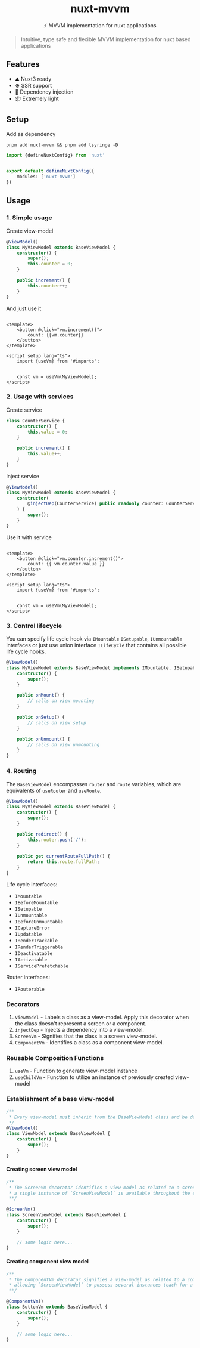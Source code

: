 <h1 align="center">nuxt-mvvm</h1>

<p align="center">⚡️ MVVM implementation for nuxt applications</p>

> Intuitive, type safe and flexible MVVM implementation for nuxt based applications

## Features

- ⛰️ Nuxt3 ready
- ⚙️ SSR support
- 💉 Dependency injection
- 📦 Extremely light

## Setup

Add as dependency

```shell
pnpm add nuxt-mvvm && pnpm add tsyringe -D
```

```ts
import {defineNuxtConfig} from 'nuxt'


export default defineNuxtConfig({
    modules: ['nuxt-mvvm']
})
```

## Usage

### 1. Simple usage

Create view-model

```ts
@ViewModel()
class MyViewModel extends BaseViewModel {
    constructor() {
        super();
        this.counter = 0;
    }

    public increment() {
        this.counter++;
    }
}
```

And just use it

```vue

<template>
	<button @click="vm.increment()">
		count: {{vm.counter}}
	</button>
</template>

<script setup lang="ts">
	import {useVm} from '#imports';


	const vm = useVm(MyViewModel);
</script>
```

### 2. Usage with services

Create service

```ts
class CounterService {
    constructor() {
        this.value = 0;
    }

    public increment() {
        this.value++;
    }
}
```

Inject service

```ts
@ViewModel()
class MyViewModel extends BaseViewModel {
    constructor(
        @injectDep(CounterService) public readonly counter: CounterService
    ) {
        super();
    }
}
```

Use it with service

```vue

<template>
	<button @click="vm.counter.increment()">
		count: {{ vm.counter.value }}
	</button>
</template>

<script setup lang="ts">
	import {useVm} from '#imports';


	const vm = useVm(MyViewModel);
</script>
```

### 3. Control lifecycle

You can specify life cycle hook via `IMountable` `ISetupable`, `IUnmountable` interfaces or just use union
interface `ILifeCycle` that contains all possible life cycle hooks.

```ts
@ViewModel()
class MyViewModel extends BaseViewModel implements IMountable, ISetupable, IUnmountable /* or implements ILifeCycle */ {
    constructor() {
        super();
    }

    public onMount() {
        // calls on view mounting
    }

    public onSetup() {
        // calls on view setup
    }

    public onUnmount() {
        // calls on view unmounting
    }
}
```

### 4. Routing
The `BaseViewModel` encompasses `router` and `route` variables, which are equivalents of `useRouter` and `useRoute`.
```ts
@ViewModel()
class MyViewModel extends BaseViewModel {
    constructor() {
        super();
    }

    public redirect() {
        this.router.push('/');
    }
    
    public get currentRouteFullPath() {
        return this.route.fullPath;
    }
}
```

Life cycle interfaces:

- `IMountable`
- `IBeforeMountable`
- `ISetupable`
- `IUnmountable`
- `IBeforeUnmountable`
- `ICaptureError`
- `IUpdatable`
- `IRenderTrackable`
- `IRenderTriggerable`
- `IDeactivatable`
- `IActivatable`
- `IServicePrefetchable`

Router interfaces:

- `IRouterable`

### Decorators

1. `ViewModel` - Labels a class as a view-model. Apply this decorator when the class doesn't represent a screen or a component.
2. `injectDep` - Injects a dependency into a view-model.
3. `ScreenVm` - Signifies that the class is a screen view-model.
4. `ComponentVm` - Identifies a class as a component view-model.

### Reusable Composition Functions

1. `useVm` - Function to generate view-model instance
2. `useChildVm` - Function to utilize an instance of previously created view-model

### Establishment of a base view-model

```ts
/**
 * Every view-model must inherit from the BaseViewModel class and be decorated with the @ViewModel, or @ScreenVm, or @ComponentVm decorator.
 */
@ViewModel()
class ViewModel extends BaseViewModel {
    constructor() {
        super();
    }
}
```

#### Creating screen view model

```ts
/**
 * The ScreenVm decorator identifies a view-model as related to a screen. This implies that
 * a single instance of `ScreenViewModel` is available throughout the entire application.
 **/

@ScreenVm()
class ScreenViewModel extends BaseViewModel {
    constructor() {
        super();
    }

    // some logic here...
}
```

#### Creating component view model

```ts
/**
 * The ComponentVm decorator signifies a view-model as related to a component,
 * allowing `ScreenViewModel` to possess several instances (each for a different component)
 **/

@ComponentVm()
class ButtonVm extends BaseViewModel {
    constructor() {
        super();
    }

    // some logic here...
}
```
